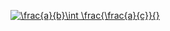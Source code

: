 <a href="https://www.codecogs.com/eqnedit.php?latex=\frac{a}{b}\int&space;\frac{\frac{a}{c}}{}" target="_blank"><img src="https://latex.codecogs.com/gif.latex?\frac{a}{b}\int&space;\frac{\frac{a}{c}}{}" title="\frac{a}{b}\int \frac{\frac{a}{c}}{}" /></a>